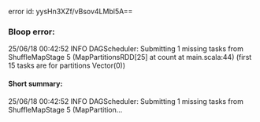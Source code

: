 error id: yysHn3XZf/vBsov4LMbl5A==
### Bloop error:

25/06/18 00:42:52 INFO DAGScheduler: Submitting 1 missing tasks from ShuffleMapStage 5 (MapPartitionsRDD[25] at count at main.scala:44) (first 15 tasks are for partitions Vector(0))
#### Short summary: 

25/06/18 00:42:52 INFO DAGScheduler: Submitting 1 missing tasks from ShuffleMapStage 5 (MapPartition...